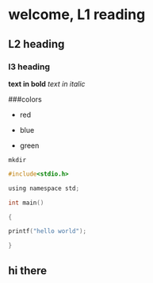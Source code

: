 # welcome, L1 reading
## L2 heading
### l3 heading

**text in bold**
*text in italic*

###colors

* red

* blue

* green

`mkdir`

```c
#include<stdio.h>

using namespace std;

int main()

{

printf("hello world");

}
```

## hi there 
